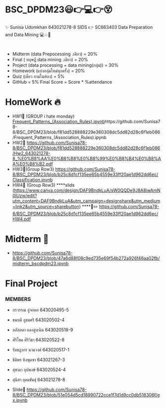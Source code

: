 # BSC_DPDM23😃👉💻👉😵

✨ Sunisa Udomkhan 643021278-8 SIDS 
👉   SC663403 Data Preparation and Data Mining 💻💥💯

 #
- Midterm (data Prepocessing .เดียว) = 20%
- Final ( ทฤษฏี data mining .เดียว) = 20%
- Project (data processing + data mining(กลุ่ม)) = 30%
- Homework (แบ่งกลุ่มใหม่ทุกครั้ง) = 20%
- Quiz (เดี่ยว ถามในห้อง) = 5%
- GitHub = 5% Final Score = Score * %attendance

# HomeWork	🔥
- HW1💛 (GROUP i hate monday)  [Frequent_Patterns_(Association_Rules).ipynb](https://github.com/Sunisa78-8/BSC_DPDM23/blob/f81dd528888229e360308dc5dd82d28c6f1eb086/Frequent_Patterns_(Association_Rules).ipynb)https://github.com/Sunisa78-8/BSC_DPDM23/blob/f81dd528888229e360308dc5dd82d28c6f1eb086/Frequent_Patterns_(Association_Rules).ipynb
- HW2💜     https://github.com/Sunisa78-8/BSC_DPDM23/blob/f81dd528888229e360308dc5dd82d28c6f1eb086/Hw2_643021278-8_%E0%B8%AA%E0%B8%B8%E0%B8%99%E0%B8%B4%E0%B8%AA%E0%B8%B2.pdf
- HW3💙(Group Row3)  https://github.com/Sunisa78-8/BSC_DPDM23/blob/b25c8d1cf135ee65b4559e33ff20ae1d962dd6ec/Classification.ipynb
- HW4💚 (Group Row3)
 ****slids (https://www.canva.com/design/DAF9BndkLuA/sW0QQDe9J8A8iwAmN0lUzw/edit?utm_content=DAF9BndkLuA&utm_campaign=designshare&utm_medium=link2&utm_source=sharebutton)
  ****📑✏️  https://github.com/Sunisa78-8/BSC_DPDM23/blob/b25c8d1cf135ee65b4559e33ff20ae1d962dd6ec/HW4.pdf

# Midterm 🙏
  - https://github.com/Sunisa78-8/BSC_DPDM23/blob/47a6d88f08c9ed735e69f54b272a926f46aa02fb/midterm_bscdpdm23.ipynb
# Final Project 
### MEMBERS
- กรวรรณ อู่จอหอ 643020495-5
- ธนบดี ภูชมศรี 643020502-4
- ลภัสลดา แดงสูงเนิน 643020518-9
- ศิริโชค ศิริวิชา 643020522-8
- รัตชฎากร นามวงศ์ 643020517-1
- ธิติพร หิงพุดซา 643021267-3
- สุชาดา อุปพงษ์ 643020524-4
- สุนิสา อุดมขันธ์ุ 643021278-8
  
- Slide📌 https://github.com/Sunisa78-8/BSC_DPDM23/blob/51e054d5cd18990722cce1f7d1d9cc0db518306f/ex.ipynb
